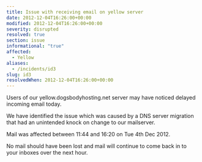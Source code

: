 ```yaml
---
title: Issue with receiving email on yellow server
date: 2012-12-04T16:26:00+00:00
modified: 2012-12-04T16:26:00+00:00
severity: disrupted
resolved: true
section: issue
informational: "true"
affected:
  - Yellow
aliases:
  - /incidents/id3
slug: id3
resolvedWhen: 2012-12-04T16:26:00+00:00
---
```


Users of our yellow.dogsbodyhosting.net server may have noticed delayed incoming email today.

We have identified the issue which was caused by a DNS server migration that had an unintended knock on change to our mailserver.

Mail was affected between 11:44 and 16:20 on Tue 4th Dec 2012.  

No mail should have been lost and mail will continue to come back in to your inboxes over the next hour.

